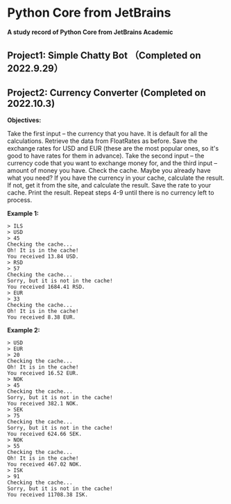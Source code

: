 # Python Core from JetBrains
**A study record of Python Core from JetBrains Academic**

## Project1: Simple Chatty Bot （Completed on 2022.9.29）

## Project2: Currency Converter (Completed on 2022.10.3)

**Objectives:**  

Take the first input – the currency that you have. It is default for all the calculations.
Retrieve the data from FloatRates as before.
Save the exchange rates for USD and EUR (these are the most popular ones, so it's good to have rates for them in advance).
Take the second input – the currency code that you want to exchange money for, and the third input – amount of money you have.
Check the cache. Maybe you already have what you need?
If you have the currency in your cache, calculate the result.
If not, get it from the site, and calculate the result.
Save the rate to your cache.
Print the result.
Repeat steps 4-9 until there is no currency left to process.

**Example 1:**
```python{.line-numbers}
> ILS
> USD
> 45
Checking the cache...
Oh! It is in the cache!
You received 13.84 USD.
> RSD
> 57
Checking the cache...
Sorry, but it is not in the cache!
You received 1684.41 RSD.
> EUR
> 33
Checking the cache...
Oh! It is in the cache!
You received 8.38 EUR.
```
**Example 2:**
```python{.line-numbers}
> USD
> EUR
> 20
Checking the cache...
Oh! It is in the cache!
You received 16.52 EUR.
> NOK
> 45
Checking the cache...
Sorry, but it is not in the cache!
You received 382.1 NOK.
> SEK
> 75
Checking the cache...
Sorry, but it is not in the cache!
You received 624.66 SEK.
> NOK
> 55
Checking the cache...
Oh! It is in the cache!
You received 467.02 NOK.
> ISK
> 91
Checking the cache...
Sorry, but it is not in the cache!
You received 11708.38 ISK.
```
